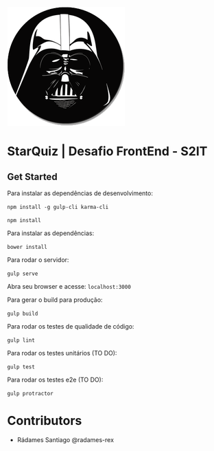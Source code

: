 ![Project Logo](src/assets/images/logo-big.png)

# StarQuiz | Desafio FrontEnd - S2IT

## Get Started

Para instalar as dependências de desenvolvimento:

`npm install -g gulp-cli karma-cli`

`npm install`

Para instalar as dependências:

`bower install`

Para rodar o servidor:

`gulp serve`

Abra seu browser e acesse: `localhost:3000`

Para gerar o build para produção:

`gulp build`

Para rodar os testes de qualidade de código:

`gulp lint`

Para rodar os testes unitários (TO DO):

`gulp test`

Para rodar os testes e2e (TO DO):

`gulp protractor`

# Contributors

-   Rádames Santiago @radames-rex
